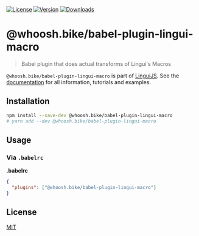 [![License][badge-license]][license]
[![Version][badge-version]][package]
[![Downloads][badge-downloads]][package]

# @whoosh.bike/babel-plugin-lingui-macro

> Babel plugin that does actual transforms of Lingui's Macros

`@whoosh.bike/babel-plugin-lingui-macro` is part of [LinguiJS][linguijs]. See the [documentation][documentation] for all information, tutorials and examples.

## Installation

```sh
npm install --save-dev @whoosh.bike/babel-plugin-lingui-macro
# yarn add --dev @whoosh.bike/babel-plugin-lingui-macro
```

## Usage

### Via `.babelrc`

**.babelrc**

```json
{
  "plugins": ["@whoosh.bike/babel-plugin-lingui-macro"]
}
```

## License

[MIT][license]

[license]: https://github.com/lingui/js-lingui/blob/main/LICENSE
[linguijs]: https://github.com/lingui/js-lingui
[documentation]: https://lingui.dev
[package]: https://www.npmjs.com/package/@whoosh.bike/babel-plugin-lingui-macro
[badge-downloads]: https://img.shields.io/npm/dw/@whoosh.bike/babel-plugin-lingui-macro.svg
[badge-version]: https://img.shields.io/npm/v/@whoosh.bike/babel-plugin-lingui-macro.svg
[badge-license]: https://img.shields.io/npm/l/@whoosh.bike/babel-plugin-lingui-macro.svg
